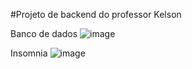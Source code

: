 #Projeto de backend do professor Kelson

Banco de dados
![image](https://github.com/user-attachments/assets/d0371d4e-3b9b-4b79-b8b8-1c7dc7037dd4)



Insomnia
![image](https://github.com/user-attachments/assets/cdb54195-7194-48ef-a2eb-9808833b70e9)



